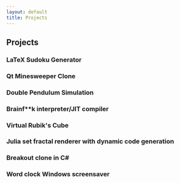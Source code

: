 ```yaml
---
layout: default
title: Projects
---
```

## Projects

### LaTeX Sudoku Generator
### Qt Minesweeper Clone
### Double Pendulum Simulation
### Brainf\*\*k interpreter/JIT compiler
### Virtual Rubik's Cube
### Julia set fractal renderer with dynamic code generation
### Breakout clone in C\#
### Word clock Windows screensaver
